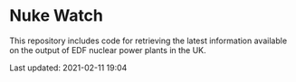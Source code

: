 # Nuke Watch

This repository includes code for retrieving the latest information available on the output of EDF nuclear power plants in the UK.

Last updated: 2021-02-11 19:04